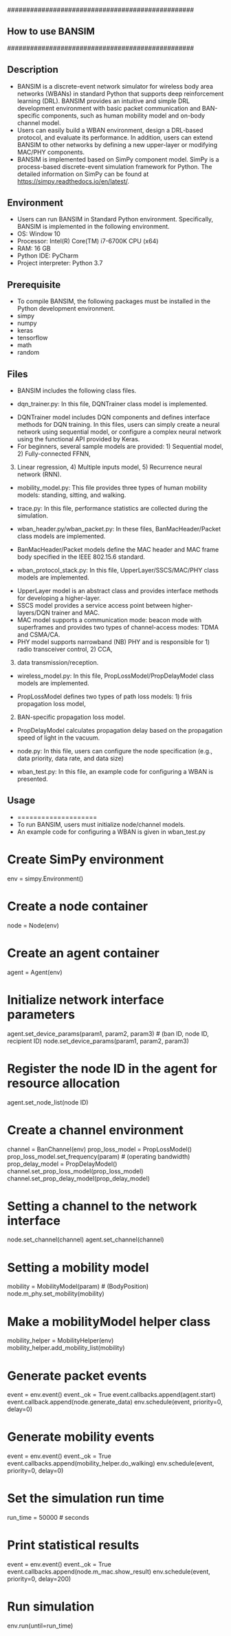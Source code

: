 #################################################
##			    How to use BANSIM			   ##
#################################################


## Description

* BANSIM is a discrete-event network simulator for wireless body area networks (WBANs) in standard Python 
  that supports deep reinforcement learning (DRL). BANSIM provides an intuitive and simple DRL development 
  environment with basic packet communication and BAN-specific components, such as human mobility model 
  and on-body channel model.
* Users can easily build a WBAN environment, design a DRL-based protocol, and evaluate its performance. 
  In addition, users can extend BANSIM to other networks by defining a new upper-layer or modifying 
  MAC/PHY components.
* BANSIM is implemented based on SimPy component model. SimPy is a process-based discrete-event simulation 
  framework for Python. The detailed information on SimPy can be found at https://simpy.readthedocs.io/en/latest/. 

## Environment

* Users can run BANSIM in Standard Python environment. Specifically, BANSIM is implemented in the following 
  environment.
* OS: Window 10
* Processor: Intel(R) Core(TM) i7-6700K CPU (x64)
* RAM: 16 GB
* Python IDE: PyCharm
* Project interpreter: Python 3.7

## Prerequisite

* To compile BANSIM, the following packages must be installed in the Python development environment.
* simpy
* numpy
* keras
* tensorflow
* math
* random

## Files

* BANSIM includes the following class files.

* dqn_trainer.py: In this file, DQNTrainer class model is implemented.
 - DQNTrainer model includes DQN components and defines interface methods for DQN training. 
   In this files, users can simply create a neural network using sequential model, or 
   configure a complex neural network using the functional API provided by Keras.
 - For beginners, several sample models are provided: 1) Sequential model, 2) Fully-connected FFNN, 
  3) Linear regression, 4) Multiple inputs model, 5) Recurrence neural network (RNN).

* mobility_model.py: This file provides three types of human mobility models: standing, sitting, and walking.

* trace.py: In this file, performance statistics are collected during the simulation.

* wban_header.py/wban_packet.py: In these files, BanMacHeader/Packet class models are implemented.
 - BanMacHeader/Packet models define the MAC header and MAC frame body specified in the IEEE 802.15.6 standard.

* wban_protocol_stack.py: In this file, UpperLayer/SSCS/MAC/PHY class models are implemented.
 - UpperLayer model is an abstract class and provides interface methods for developing a higher-layer.
 - SSCS model provides a service access point between higher-layers/DQN trainer and MAC.
 - MAC model supports a communication mode: beacon mode with superframes and provides two types of 
   channel-access modes: TDMA and CSMA/CA.
 - PHY model supports narrowband (NB) PHY and is responsible for 1) radio transceiver control, 2) CCA, 
  3) data transmission/reception.

* wireless_model.py: In this file, PropLossModel/PropDelayModel class models are implemented.
 - PropLossModel defines two types of path loss models: 1) friis propagation loss model, 
  2) BAN-specific propagation loss model.
 - PropDelayModel calculates propagation delay based on the propagation speed of light in the vacuum.

* node.py: In this file, users can configure the node specification (e.g., data priority, data rate, and data size)

* wban_test.py: In this file, an example code for configuring a WBAN is presented.

## Usage
* ====================
* To run BANSIM, users must initialize node/channel models.
* An example code for configuring a WBAN is given in wban_test.py

# Create SimPy environment
env = simpy.Environment()

# Create a node container
node = Node(env)

# Create an agent container
agent = Agent(env)

# Initialize network interface parameters
agent.set_device_params(param1, param2, param3) # (ban ID, node ID, recipient ID)
node.set_device_params(param1, param2, param3)

# Register the node ID in the agent for resource allocation
agent.set_node_list(node ID)

# Create a channel environment
channel = BanChannel(env)
prop_loss_model = PropLossModel()
prop_loss_model.set_frequency(param) # (operating bandwidth)
prop_delay_model = PropDelayModel()
channel.set_prop_loss_model(prop_loss_model)
channel.set_prop_delay_model(prop_delay_model)

# Setting a channel to the network interface
node.set_channel(channel)
agent.set_channel(channel)

# Setting a mobility model
mobility = MobilityModel(param) # (BodyPosition)
node.m_phy.set_mobility(mobility)

# Make a mobilityModel helper class
mobility_helper = MobilityHelper(env)
mobility_helper.add_mobility_list(mobility)

# Generate packet events
event = env.event()
event._ok = True
event.callbacks.append(agent.start)
event.callback.append(node.generate_data)
env.schedule(event, priority=0, delay=0)

# Generate mobility events
event = env.event()
event._ok = True
event.callbacks.append(mobility_helper.do_walking)
env.schedule(event, priority=0, delay=0)

# Set the simulation run time
run_time = 50000  # seconds

# Print statistical results
event = env.event()
event._ok = True
event.callbacks.append(node.m_mac.show_result)
env.schedule(event, priority=0, delay=200)

# Run simulation
env.run(until=run_time)